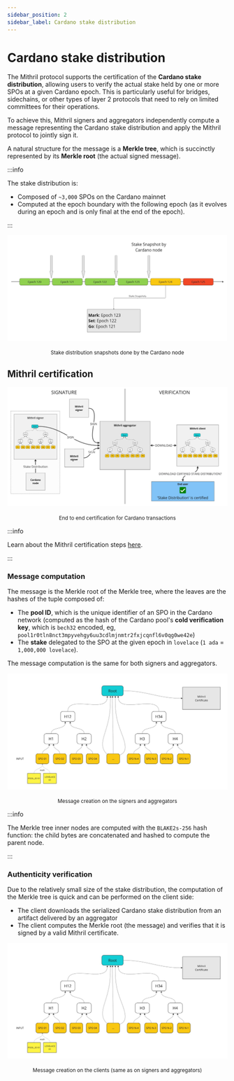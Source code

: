 ```yaml
---
sidebar_position: 2
sidebar_label: Cardano stake distribution
---
```


# Cardano stake distribution

The Mithril protocol supports the certification of the **Cardano stake distribution**, allowing users to verify the actual stake held by one or more SPOs at a given Cardano epoch. This is particularly useful for bridges, sidechains, or other types of layer 2 protocols that need to rely on limited committees for their operations.

To achieve this, Mithril signers and aggregators independently compute a message representing the Cardano stake distribution and apply the Mithril protocol to jointly sign it.

A natural structure for the message is a **Merkle tree**, which is succinctly represented by its **Merkle root** (the actual signed message).

:::info

The stake distribution is:

- Composed of `~3,000` SPOs on the Cardano mainnet
- Computed at the epoch boundary with the following epoch (as it evolves during an epoch and is only final at the end of the epoch).

:::

[![Design of the certification of the Cardano stake distribution](./images/stake-distribution/cardano-snapshots.jpg)](./images/stake-distribution/cardano-snapshots.jpg)
<small><center>Stake distribution snapshots done by the Cardano node</center></small>

## Mithril certification

[![Design of the certification of the Cardano stake distribution](./images/stake-distribution/end-to-end-process.jpg)](./images/stake-distribution/end-to-end-process.jpg)
<small><center>End to end certification for Cardano transactions</center></small>

:::info

Learn about the Mithril certification steps [here](./README.mdx).

:::

### Message computation

The message is the Merkle root of the Merkle tree, where the leaves are the hashes of the tuple composed of:

- The **pool ID**, which is the unique identifier of an SPO in the Cardano network (computed as the hash of the Cardano pool's **cold verification key**, which is `bech32` encoded, eg, `pool1r0tln8nct3mpyvehgy6uu3cdlmjnmtr2fxjcqnfl6v0qg0we42e`)
- The **stake** delegated to the SPO at the given epoch in `lovelace` (`1 ada` = `1,000,000 lovelace`).

The message computation is the same for both signers and aggregators.

[![Design of the certification of the Cardano stake distribution](./images/stake-distribution/message.jpg)](./images/stake-distribution/message.jpg)
<small><center>Message creation on the signers and aggregators</center></small>

:::info

The Merkle tree inner nodes are computed with the `BLAKE2s-256` hash function: the child bytes are concatenated and hashed to compute the parent node.

:::

### Authenticity verification

Due to the relatively small size of the stake distribution, the computation of the Merkle tree is quick and can be performed on the client side:

- The client downloads the serialized Cardano stake distribution from an artifact delivered by an aggregator
- The client computes the Merkle root (the message) and verifies that it is signed by a valid Mithril certificate.

[![Design of the certification of the Cardano stake distribution](./images/stake-distribution/message.jpg)](./images/stake-distribution/message.jpg)
<small><center>Message creation on the clients (same as on signers and aggregators)</center></small>
